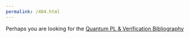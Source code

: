 ```yaml
---
permalink: /404.html
---
```


Perhaps you are looking for the [Quantum PL & Verification Bibliography
](https://quantumpl.github.io/bib/)
